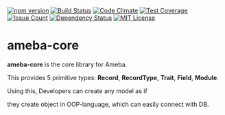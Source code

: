[![npm version](https://badge.fury.io/js/ameba-core.svg)](https://badge.fury.io/js/ameba-core)
[![Build Status](https://travis-ci.org/koiketakayuki/ameba-core.svg?branch=master)](https://travis-ci.org/koiketakayuki/ameba-core)
[![Code Climate](https://codeclimate.com/github/koiketakayuki/ameba-core/badges/gpa.svg)](https://codeclimate.com/github/koiketakayuki/ameba-core)
[![Test Coverage](https://codeclimate.com/github/koiketakayuki/ameba-core/badges/coverage.svg)](https://codeclimate.com/github/koiketakayuki/ameba-core/coverage)
[![Issue Count](https://codeclimate.com/github/koiketakayuki/ameba-core/badges/issue_count.svg)](https://codeclimate.com/github/koiketakayuki/ameba-core)
[![Dependency Status](https://gemnasium.com/badges/github.com/koiketakayuki/ameba-core.svg)](https://gemnasium.com/github.com/koiketakayuki/ameba-core)
[![MIT License](http://img.shields.io/badge/license-MIT-blue.svg?style=flat)](LICENSE)


# ameba-core

**ameba-core** is the core library for Ameba.

This provides 5 primitive types: **Record**, **RecordType**, **Trait**, **Field**, **Module**.

Using this, Developers can create any model as if

they create object in OOP-language, which can easily connect with DB.
